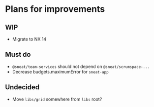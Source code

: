 # Plans for improvements

## WIP

- Migrate to NX 14

## Must do

- `@sneat/team-services` should not depend on `@sneat/scrumspace-...`
- Decrease budgets.maximumError for `sneat-app`

## Undecided

- Move `libs/grid` somewhere from `libs` root?
